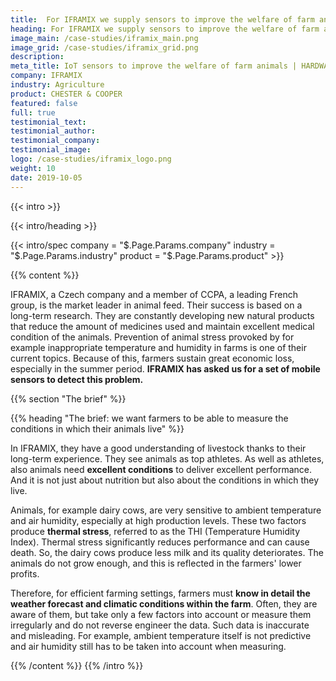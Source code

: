 ```yaml
---
title:  For IFRAMIX we supply sensors to improve the welfare of farm animals
heading: For IFRAMIX we supply sensors to improve the welfare of farm animals
image_main: /case-studies/iframix_main.png
image_grid: /case-studies/iframix_grid.png
description:
meta_title: IoT sensors to improve the welfare of farm animals | HARDWARIO Case Study
company: IFRAMIX
industry: Agriculture
product: CHESTER & COOPER
featured: false
full: true
testimonial_text:
testimonial_author:
testimonial_company:
testimonial_image:
logo: /case-studies/iframix_logo.png
weight: 10
date: 2019-10-05
---
```


{{< intro >}}

{{< intro/heading >}}

{{< intro/spec company = "$.Page.Params.company" industry = "$.Page.Params.industry" product = "$.Page.Params.product" >}}

{{% content %}}

IFRAMIX, a Czech company and a member of CCPA, a leading French group, is the market leader in animal feed. Their success is based on a long-term research. They are constantly developing new natural products that reduce the amount of medicines used and maintain excellent medical condition of the animals. Prevention of animal stress provoked by for example inappropriate temperature and humidity in farms is one of their current topics. Because of this, farmers sustain great economic loss, especially in the summer period. **IFRAMIX has asked us for a set of mobile sensors to detect this problem.**

{{% section "The brief" %}}

{{% heading "The brief: we want farmers to be able to measure the conditions in which their animals live" %}}

In IFRAMIX, they have a good understanding of livestock thanks to their long-term experience. They see animals as top athletes. As well as athletes, also animals need **excellent conditions** to deliver excellent performance. And it is not just about nutrition but also about the conditions in which they live.

Animals, for example dairy cows, are very sensitive to ambient temperature and air humidity,
especially at high production levels. These two factors produce **thermal stress**, referred to as the THI (Temperature Humidity Index). Thermal stress significantly reduces
performance and can cause death. So, the dairy cows produce less milk and its quality deteriorates. The animals do not grow enough, and this is reflected in the farmers' lower profits.

Therefore, for efficient farming settings, farmers must **know in detail the weather forecast and climatic conditions within the farm**. Often, they are aware of them, but take only a few factors into account or measure them irregularly and do not reverse engineer the data. Such data is inaccurate and misleading. For example, ambient temperature itself is not predictive and air humidity still has to be taken into account when measuring.

{{% /content %}}
{{% /intro %}}
